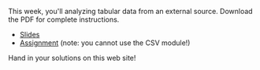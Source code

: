 This week, you'll analyzing tabular data from an external source. Download the PDF
for complete instructions.

* [Slides](Lecture_7_slides.pdf)
* [Assignment](Lecture_7_Assignments_UvA.pdf) (note: you cannot use the CSV module!)

Hand in your solutions on this web site!
